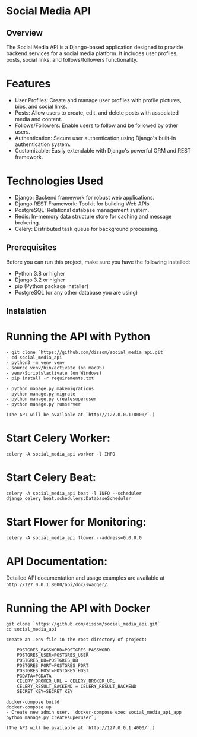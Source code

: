 # Social Media API

## Overview

The Social Media API is a Django-based application
designed to provide backend services for a social media platform.
It includes user profiles, posts, social links, and follows/followers
functionality.

# Features

- User Profiles: Create and manage user profiles with profile pictures, bios, and social links.
- Posts: Allow users to create, edit, and delete posts with associated media and content.
- Follows/Followers: Enable users to follow and be followed by other users.
- Authentication: Secure user authentication using Django's built-in authentication system.
- Customizable: Easily extendable with Django's powerful ORM and REST framework.

# Technologies Used

- Django: Backend framework for robust web applications.
- Django REST Framework: Toolkit for building Web APIs.
- PostgreSQL: Relational database management system.
- Redis: In-memory data structure store for caching and message brokering.
- Celery: Distributed task queue for background processing.

## Prerequisites

Before you can run this project, make sure you have the following installed:
- Python 3.8 or higher
- Django 3.2 or higher
- pip (Python package installer)
- PostgreSQL (or any other database you are using)

## Instalation

# Running the API with Python
```shell
- git clone `https://github.com/dissom/social_media_api.git`
- cd social_media_api
- python3 -m venv venv
- source venv/bin/activate (on macOS)
- venv\Scripts\activate (on Windows)
- pip install -r requirements.txt

- python manage.py makemigrations
- python manage.py migrate
- python manage.py createsuperuser
- python manage.py runserver

(The API will be available at `http://127.0.0.1:8000/`.)
```

# Start Celery Worker:

`celery -A social_media_api worker -l INFO`

# Start Celery Beat:

`celery -A social_media_api beat -l INFO --scheduler django_celery_beat.schedulers:DatabaseScheduler`

# Start Flower for Monitoring:

`celery -A social_media_api flower --address=0.0.0.0`



# API Documentation:

Detailed API documentation and usage examples are
available at `http://127.0.0.1:8000/api/doc/swagger/`.


# Running the API with Docker
```shell
git clone `https://github.com/dissom/social_media_api.git`
cd social_media_api

create an .env file in the root directory of project:

    POSTGRES_PASSWORD=POSTGRES_PASSWORD
    POSTGRES_USER=POSTGRES_USER
    POSTGRES_DB=POSTGRES_DB
    POSTGRES_PORT=POSTGRES_PORT
    POSTGRES_HOST=POSTGRES_HOST
    PGDATA=PGDATA
    CELERY_BROKER_URL = CELERY_BROKER_URL
    CELERY_RESULT_BACKEND = CELERY_RESULT_BACKEND
    SECRET_KEY=SECRET_KEY

docker-compose build
docker-compose up
- Create new admin user. `docker-compose exec social_media_api_app python manage.py createsuperuser`;

(The API will be available at `http://127.0.0.1:4000/`.)
```
